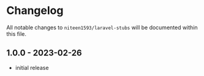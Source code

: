 # Changelog

All notable changes to `niteen1593/laravel-stubs` will be documented within this file.

## 1.0.0 - 2023-02-26

- initial release
